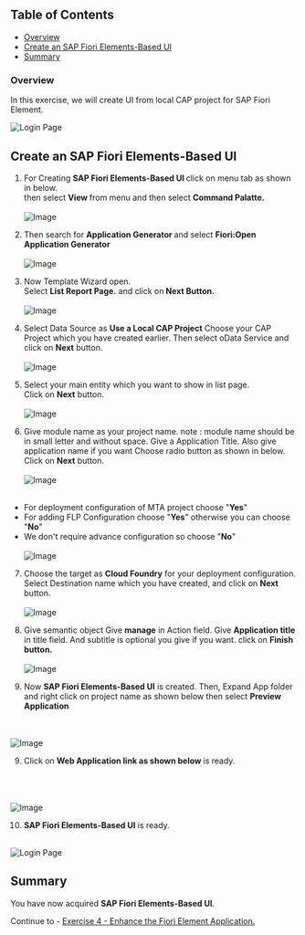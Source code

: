 ## Table of Contents
 - [Overview](#section1)
 - [Create an SAP Fiori Elements-Based UI](#section2)
 - [Summary](#summary)


### Overview <a name="section1"></a>

In this exercise, we will create UI from local CAP project for SAP Fiori Element.

 ![Login Page](/exercises/1_Setup%20BAS%20and%20Create%20SPACE/images/FinalOverview.png)

## Create an SAP Fiori Elements-Based UI <a name="section2"></a>

1. For Creating <b>SAP Fiori Elements-Based UI </b> click on menu tab as shown in below.<br>
then select <b>View </b> from menu and then select <b>Command Palatte. </b><br><br>![Image](./images/01.png)

2. Then search for <b> Application Generator </b>and select <b> Fiori:Open Application Generator </b><br>
<br>![Image](./images/02.png)

3. Now Template Wizard open.<br>
Select <b>List Report Page.</b> and click on<b> Next Button.</b>  <br><br>![Image](./images/03.png)

4. Select Data Source as <b>Use a Local CAP Project</b>
Choose your CAP Project which you have created earlier.
Then select oData Service and click on <b>Next</b> button.<br>
<br>![Image](./images/04.png)

5. Select your main entity which you want to show in list page.<br>
Click on <b>Next</b> button.
<br><br>![Image](./images/05.png)

6. Give module name as your project name.
note : module name should be in small letter and without space.
Give a Application Title. Also give application name if you want
Choose radio button as shown in below.
Click on <b>Next</b> button.
<br><br>![Image](./images/06.png)<br><br>

- For deployment configuration of MTA project choose "<b>Yes</b>"
- For adding FLP Configuration choose "<b>Yes</b>" otherwise you can choose "<b>No</b>"
- We don't require advance configuration so choose "<b>No</b>"
<br><br>![Image](./images/07.png)

7. Choose the target as <b>Cloud Foundry</b> for your deployment configuration.<br>
Select Destination name which you have created, and click on <b>Next</b> button.
<br><br>![Image](./images/08.png)

8. Give semantic object Give <b>manage</b> in Action field. Give <b> Application title</b> in title field. And subtitle is optional you give if you want.
click on <b>Finish button.</b>
<br><br>![Image](./images/09.png)

8. Now <b>SAP Fiori Elements-Based UI</b> is created.
Then, Expand App folder and right click on project name as shown below then select <b> Preview Application </b>

<br><br>![Image](./images/14.png)
<br>

 9. Click on  <b> Web Application link as shown below </b> is ready. 
<br><br>

<br><br>![Image](./images/15.png)

 10. <b>SAP Fiori Elements-Based UI</b> is ready. 
<br><br>

 ![Login Page](/exercises/1_Setup%20BAS%20and%20Create%20SPACE/images/FinalOverview.png)


## Summary<a name="summary"></a>

You have now acquired <b>SAP Fiori Elements-Based UI</b>.

Continue to - [Exercise 4 - Enhance the Fiori Element Application.](../4_Enhance%20the%20Fiori%20Element%20Application%20with%20annotation/Readme.md)
